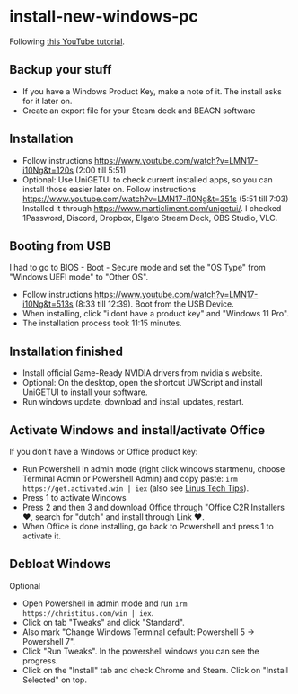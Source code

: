# install-new-windows-pc

Following [this YouTube tutorial](https://www.youtube.com/watch?v=LMN17-i10Ng).

## Backup your stuff
* If you have a Windows Product Key, make a note of it. The install asks for it later on.
* Create an export file for your Steam deck and BEACN software

## Installation
* Follow instructions https://www.youtube.com/watch?v=LMN17-i10Ng&t=120s (2:00 till 5:51)
* Optional: Use UniGETUI to check current installed apps, so you can install those easier later on. Follow instructions https://www.youtube.com/watch?v=LMN17-i10Ng&t=351s (5:51 till 7:03)<br>
Installed it through https://www.marticliment.com/unigetui/. I checked 1Password, Discord, Dropbox, Elgato Stream Deck, OBS Studio, VLC.

## Booting from USB
I had to go to BIOS - Boot - Secure mode and set the "OS Type" from "Windows UEFI mode" to "Other OS".

* Follow instructions https://www.youtube.com/watch?v=LMN17-i10Ng&t=513s (8:33 till 12:39). Boot from the USB Device. 
* When installing, click "i dont have a product key" and "Windows 11 Pro".
* The installation process took 11:15 minutes.

## Installation finished
* Install official Game-Ready NVIDIA drivers from nvidia's website.
* Optional: On the desktop, open the shortcut UWScript and install UniGETUI to install your software.
* Run windows update, download and install updates, restart.

## Activate Windows and install/activate Office
If you don't have a Windows or Office product key:
* Run Powershell in admin mode (right click windows startmenu, choose Terminal Admin or Powershell Admin) and copy paste: `irm https://get.activated.win | iex` (also see [Linus Tech Tips](https://youtu.be/yJkRd9py5mA?si=MqnCXkSb10iWScy3&t=471)).
* Press 1 to activate Windows
* Press 2 and then 3 and download Office through "Office C2R Installers ❤️, search for "dutch" and install through Link ❤️.
* When Office is done installing, go back to Powershell and press 1 to activate it.

## Debloat Windows
Optional

* Open Powershell in admin mode and run `irm https://christitus.com/win | iex`.
* Click on tab "Tweaks" and click "Standard".
* Also mark "Change Windows Terminal default: Powershell 5 -> Powershell 7".
* Click "Run Tweaks". In the powershell windows you can see the progress.
* Click on the "Install" tab and check Chrome and Steam. Click on "Install Selected" on top.
